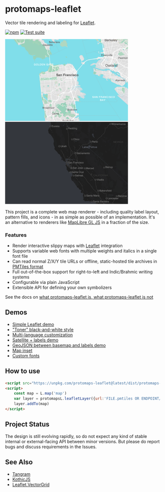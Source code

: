# protomaps-leaflet

Vector tile rendering and labeling for [Leaflet](https://github.com/Leaflet/Leaflet).

[![npm](https://img.shields.io/npm/v/protomaps-leaflet)](https://www.npmjs.com/package/protomaps-leaflet)
[![Test suite](https://github.com/protomaps/protomaps-leaflet/actions/workflows/node.js.yml/badge.svg)](https://github.com/protomaps/protomaps-leaflet/actions/workflows/node.js.yml)

<p float="left">
    <img src="benchmark/example_1.png" width="400">
    <img src="benchmark/example_2.png" width="400">
</p>

This project is a complete web map renderer - including quality label layout, pattern fills, and icons - in as simple as possible of an implementation. It's an alternative to renderers like [MapLibre GL JS](https://maplibre.org) in a fraction of the size.

### Features

* Render interactive slippy maps with [Leaflet](https://leafletjs.com) integration
* Supports variable web fonts with multiple weights and italics in a single font file
* Can read normal Z/X/Y tile URLs or offline, static-hosted tile archives in [PMTiles format](https://github.com/protomaps/PMTiles)
* Full out-of-the-box support for right-to-left and Indic/Brahmic writing systems
* Configurable via plain JavaScript
* Extensible API for defining your own symbolizers

See the docs on [what protomaps-leaflet is, what protomaps-leaflet is not](https://protomaps.com/docs/protomaps-js#protomapsjs-is-not)

## Demos

* [Simple Leaflet demo](https://protomaps.github.io/protomaps-leaflet/examples/leaflet.html)
* ["Toner" black-and-white style](https://protomaps.github.io/protomaps-leaflet/examples/toner.html)
* [Multi-language customization](https://protomaps.github.io/protomaps-leaflet/examples/multi_language.html)
* [Satellite + labels demo](https://protomaps.github.io/protomaps-leaflet/examples/labels.html)
* [GeoJSON between basemap and labels demo](https://protomaps.github.io/protomaps-leaflet/examples/sandwich.html)
* [Map inset](https://protomaps.github.io/protomaps-leaflet/examples/inset.html)
* [Custom fonts](https://protomaps.github.io/protomaps-leaflet/examples/fonts.html)

## How to use

```html
<script src="https://unpkg.com/protomaps-leaflet@latest/dist/protomaps-leaflet.min.js"></script>
<script>
    const map = L.map('map')
    var layer = protomapsL.leafletLayer({url:'FILE.pmtiles OR ENDPOINT/{z}/{x}/{y}.mvt'})
    layer.addTo(map)
</script>
```

## Project Status

The design is still evolving rapidly, so do not expect any kind of stable internal or external-facing API between minor versions. But please do report bugs and discuss requirements in the Issues.

## See Also
* [Tangram](https://github.com/tangrams/tangram)
* [KothicJS](https://github.com/kothic/kothic-js)
* [Leaflet.VectorGrid](https://github.com/Leaflet/Leaflet.VectorGrid)
